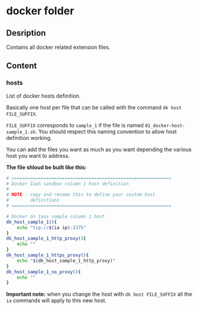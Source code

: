 # docker folder

## Desription

Contains all docker related extension files.

## Content

### hosts

List of docker hosts definition.

Basically one host per file that can be called with the command ```dk host FILE_SUFFIX```.

```FILE_SUFFIX``` corresponds to ```sample_1``` if the file is named ```01_docker-host-sample_1.sh```. You should respect this naming convention to allow host definition working.

You can add the files you want as much as you want depending the various host you want to address.

**The file shloud be built like this:**

```bash
# ============================================================
# Docker IaaS sandbox column 1 host definition
#
# NOTE : copy and rename this to define your custom host
#        definitions
# ============================================================

# Docker on Iaas sample column 1 host
dk_host_sample_1(){
    echo "tcp://$(ia ip):2375"
}
dk_host_sample_1_http_proxy(){
    echo ""
}
dk_host_sample_1_https_proxy(){
    echo "$(dk_host_sample_1_http_proxy)"
}
dk_host_sample_1_no_proxy(){
    echo ""
}
```

**Important note:** when you change the host with ```dk host FILE_SUFFIX``` all the ```ia``` commands will apply to this new host.
